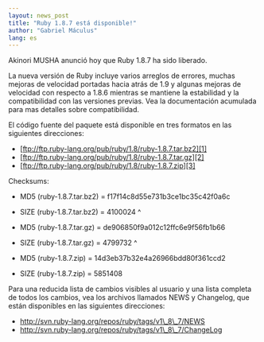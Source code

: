 ```yaml
---
layout: news_post
title: "Ruby 1.8.7 está disponible!"
author: "Gabriel Máculus"
lang: es
---
```


Akinori MUSHA anunció hoy que Ruby 1.8.7 ha sido liberado.

La nueva versión de Ruby incluye varios arreglos de errores, muchas
mejoras de velocidad portadas hacia atrás de 1.9 y algunas mejoras de
velocidad con respecto a 1.8.6 mientras se mantiene la estabilidad y la
compatibilidad con las versiones previas. Vea la documentación acumulada
para mas detalles sobre compatibilidad.

El código fuente del paquete está disponible en tres formatos en las
siguientes direcciones:

* [ftp://ftp.ruby-lang.org/pub/ruby/1.8/ruby-1.8.7.tar.bz2][1]
* [ftp://ftp.ruby-lang.org/pub/ruby/1.8/ruby-1.8.7.tar.gz][2]
* [ftp://ftp.ruby-lang.org/pub/ruby/1.8/ruby-1.8.7.zip][3]

Checksums:

* MD5 (ruby-1.8.7.tar.bz2) = f17f14c8d55e731b3ce1bc35c42f0a6c
* SIZE (ruby-1.8.7.tar.bz2) = 4100024
^

* MD5 (ruby-1.8.7.tar.gz) = de906850f9a012c12ffc6e9f56fb1b66
* SIZE (ruby-1.8.7.tar.gz) = 4799732
^

* MD5 (ruby-1.8.7.zip) = 14d3eb37b32e4a26966bdd80f361ccd2
* SIZE (ruby-1.8.7.zip) = 5851408

Para una reducida lista de cambios visibles al usuario y una lista
completa de todos los cambios, vea los archivos llamados NEWS y
Changelog, que están disponibles en las siguientes direcciones:

* http://svn.ruby-lang.org/repos/ruby/tags/v1\_8\_7/NEWS
* http://svn.ruby-lang.org/repos/ruby/tags/v1\_8\_7/ChangeLog



[1]: ftp://ftp.ruby-lang.org/pub/ruby/1.8/ruby-1.8.7.tar.bz2
[2]: ftp://ftp.ruby-lang.org/pub/ruby/1.8/ruby-1.8.7.tar.gz
[3]: ftp://ftp.ruby-lang.org/pub/ruby/1.8/ruby-1.8.7.zip
